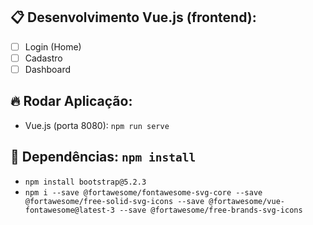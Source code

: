 ## 📋 Desenvolvimento Vue.js (frontend):
- [ ] Login (Home)
- [ ] Cadastro
- [ ] Dashboard

## 🔥 Rodar Aplicação:
- Vue.js (porta 8080): `npm run serve`

## 👶 Dependências: `npm install`
- `npm install bootstrap@5.2.3`
- `npm i --save @fortawesome/fontawesome-svg-core --save @fortawesome/free-solid-svg-icons --save @fortawesome/vue-fontawesome@latest-3 --save @fortawesome/free-brands-svg-icons`